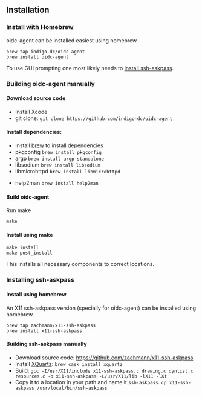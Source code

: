 ## Installation

### Install with Homebrew
oidc-agent can be installed easiest using homebrew.
```
brew tap indigo-dc/oidc-agent
brew install oidc-agent
```
To use GUI prompting one most likely needs to [install ssh-askpass](#installing-ssh-askpass).

### Building oidc-agent manually
#### Download source code
- Install Xcode
- git clone: `git clone https://github.com/indigo-dc/oidc-agent`

#### Install dependencies:
- Install [brew](https://brew.sh) to install dependencies
- pkgconfig `brew install pkgconfig`
- argp `brew install argp-standalone`
- libsodium `brew install libsodium`
- libmicrohttpd `brew install libmicrohttpd`
<!-- - libsecret-1 `brew install libsecret-1` -->
<!--   - you might have to add `/usr/local/opt/libffi/lib/pkgconfig` to `$PKG_CONFIG_PATH` -->
- help2man `brew install help2man`

#### Build oidc-agent
Run make
```
make
```
#### Install using make
```
make install
make post_install
```
This installs all necessary components to correct locations.

### Installing ssh-askpass
#### Install using homebrew
An X11 ssh-askpass version (specially for oidc-agent) can be installed using
homebrew.
```
brew tap zachmann/x11-ssh-askpass
brew install x11-ssh-askpass
```

#### Building ssh-askpass manually
- Download source code: https://github.com/zachmann/x11-ssh-askpass
- Install [XQuartz](https://www.xquartz.org/): `brew cask install xquartz`
- Build: `gcc -I/usr/X11/include x11-ssh-askpass.c drawing.c dynlist.c resources.c -o x11-ssh-askpass -L/usr/X11/lib -lX11 -lXt`
- Copy it to a location in your path and name it `ssh-askpass`. `cp x11-ssh-askpass
  /usr/local/bin/ssh-askpass`

